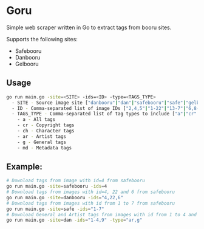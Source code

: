 # Goru
Simple web scraper written in Go to extract tags from booru sites.

Supports the following sites:
- Safebooru
- Danbooru
- Gelbooru

## Usage
```bash
go run main.go -site=<SITE> -ids=<ID> -type=<TAGS_TYPE>
  - SITE - Source image site ["danbooru"|"dan"|"safebooru"|"safe"|"gelbooru"|"gel"]
  - ID - Comma-separated list of image IDs ["2,4,5"|"1-22"|"13-7"|"6,8-12,22,44-55"]
  - TAGS_TYPE - Comma-separated list of tag types to include ["a"|"cr"|"ch"|"ar"|"g"|"md"]
    - a - All tags
    - cr - Copyright tags
    - ch - Character tags
    - ar - Artist tags
    - g - General tags
    - md - Metadata tags
```

## Example:
```bash
# Download tags from image with id=4 from safebooru
go run main.go -site=safebooru -ids=4
# Download tags from images with id=4, 22 and 6 from safebooru
go run main.go -site=danbooru -ids="4,22,6"
# Download tags from images with id from 1 to 7 from safebooru
go run main.go -site=safe -ids="1-7"
# Download General and Artist tags from images with id from 1 to 4 and 9 from danbooru
go run main.go -site=dan -ids="1-4,9" -type="ar,g"
```